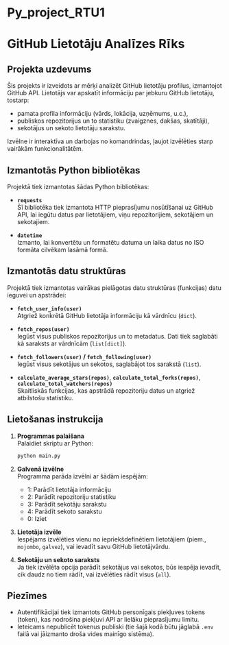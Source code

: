 # Py_project_RTU1
# GitHub Lietotāju Analīzes Rīks

## Projekta uzdevums

Šis projekts ir izveidots ar mērķi analizēt GitHub lietotāju profilus, izmantojot GitHub API. Lietotājs var apskatīt informāciju par jebkuru GitHub lietotāju, tostarp:

- pamata profila informāciju (vārds, lokācija, uzņēmums, u.c.),
- publiskos repozitorijus un to statistiku (zvaigznes, dakšas, skatītāji),
- sekotājus un sekoto lietotāju sarakstu.

Izvēlne ir interaktīva un darbojas no komandrindas, ļaujot izvēlēties starp vairākām funkcionalitātēm.

## Izmantotās Python bibliotēkas

Projektā tiek izmantotas šādas Python bibliotēkas:

- **`requests`**  
  Šī bibliotēka tiek izmantota HTTP pieprasījumu nosūtīšanai uz GitHub API, lai iegūtu datus par lietotājiem, viņu repozitorijiem, sekotājiem un sekotajiem.

- **`datetime`**  
  Izmanto, lai konvertētu un formatētu datuma un laika datus no ISO formāta cilvēkam lasāmā formā.

## Izmantotās datu struktūras

Projektā tiek izmantotas vairākas pielāgotas datu struktūras (funkcijas) datu ieguvei un apstrādei:

- **`fetch_user_info(user)`**  
  Atgriež konkrētā GitHub lietotāja informāciju kā vārdnīcu (`dict`).

- **`fetch_repos(user)`**  
  Iegūst visus publiskos repozitorijus un to metadatus. Dati tiek saglabāti kā saraksts ar vārdnīcām (`list[dict]`).

- **`fetch_followers(user)` / `fetch_following(user)`**  
  Iegūst visus sekotājus un sekotos, saglabājot tos sarakstā (`list`).

- **`calculate_average_stars(repos)`**, **`calculate_total_forks(repos)`**, **`calculate_total_watchers(repos)`**  
  Skaitliskās funkcijas, kas apstrādā repozitoriju datus un atgriež atbilstošu statistiku.

## Lietošanas instrukcija

1. **Programmas palaišana**  
   Palaidiet skriptu ar Python:  
   ```bash
   python main.py
   ```

2. **Galvenā izvēlne**  
   Programma parāda izvēlni ar šādām iespējām:
   - 1: Parādīt lietotāja informāciju
   - 2: Parādīt repozitoriju statistiku
   - 3: Parādīt sekotāju sarakstu
   - 4: Parādīt sekoto sarakstu
   - 0: Iziet

3. **Lietotāja izvēle**  
   Iespējams izvēlēties vienu no iepriekšdefinētiem lietotājiem (piem., `mojombo`, `galvez`), vai ievadīt savu GitHub lietotājvārdu.

4. **Sekotāju un sekoto saraksts**  
   Ja tiek izvēlēta opcija parādīt sekotājus vai sekotos, būs iespēja ievadīt, cik daudz no tiem rādīt, vai izvēlēties rādīt visus (`all`).

## Piezīmes

- Autentifikācijai tiek izmantots GitHub personīgais piekļuves tokens (token), kas nodrošina piekļuvi API ar lielāku pieprasījumu limitu.
- Ieteicams nepublicēt tokenus publiski (tie šajā kodā būtu jāglabā `.env` failā vai jāizmanto droša vides mainīgo sistēma).
